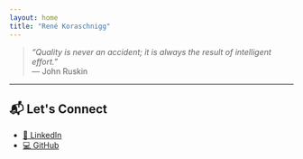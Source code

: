 ```yaml
---
layout: home
title: "René Koraschnigg"
---
```


> *“Quality is never an accident; it is always the result of intelligent effort.”*  
> — John Ruskin

---

## 📬 Let's Connect

- [🔗 LinkedIn](https://www.linkedin.com/in/rené-koraschnigg-a105baa8)  
- [💻 GitHub](https://github.com/Reins981)

